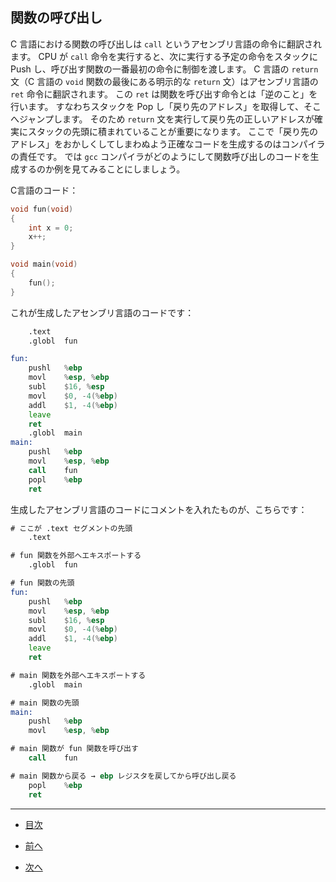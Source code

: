 ## 関数の呼び出し

C 言語における関数の呼び出しは ``call`` というアセンブリ言語の命令に翻訳されます。
CPU が ``call`` 命令を実行すると、次に実行する予定の命令をスタックに Push し、呼び出す関数の一番最初の命令に制御を渡します。
C 言語の ``return`` 文（C 言語の ``void`` 関数の最後にある明示的な ``return`` 文）はアセンブリ言語の ``ret`` 命令に翻訳されます。
この ``ret`` は関数を呼び出す命令とは「逆のこと」を行います。
すなわちスタックを Pop し「戻り先のアドレス」を取得して、そこへジャンプします。
そのため ``return`` 文を実行して戻り先の正しいアドレスが確実にスタックの先頭に積まれていることが重要になります。
ここで「戻り先のアドレス」をおかしくしてしまわぬよう正確なコードを生成するのはコンパイラの責任です。
では ``gcc`` コンパイラがどのようにして関数呼び出しのコードを生成するのか例を見てみることにしましょう。

C言語のコード：

```C
void fun(void)
{
	int x = 0;
	x++;
}

void main(void)
{
	fun();
}
```

これが生成したアセンブリ言語のコードです：

```asm
	.text
	.globl	fun

fun:
	pushl	%ebp
	movl	%esp, %ebp
	subl	$16, %esp
	movl	$0, -4(%ebp)
	addl	$1, -4(%ebp)
	leave
	ret
	.globl	main
main:
	pushl	%ebp
	movl	%esp, %ebp
	call	fun
	popl	%ebp
	ret
```

生成したアセンブリ言語のコードにコメントを入れたものが、こちらです：

```asm
# ここが .text セグメントの先頭
	.text

# fun 関数を外部へエキスポートする
	.globl	fun

# fun 関数の先頭
fun:
	pushl	%ebp
	movl	%esp, %ebp
	subl	$16, %esp
	movl	$0, -4(%ebp)
	addl	$1, -4(%ebp)
	leave
	ret

# main 関数を外部へエキスポートする
	.globl	main

# main 関数の先頭
main:
	pushl	%ebp
	movl	%esp, %ebp

# main 関数が fun 関数を呼び出す
	call	fun

# main 関数から戻る → ebp レジスタを戻してから呼び出し戻る
	popl	%ebp
	ret
```

---

* [目次](/SUMMARY.md#C言語インターナル)

* [前へ](/ch10-01-function-pointer.md)

* [次へ](/ch12-01-parameter-passing.md)
